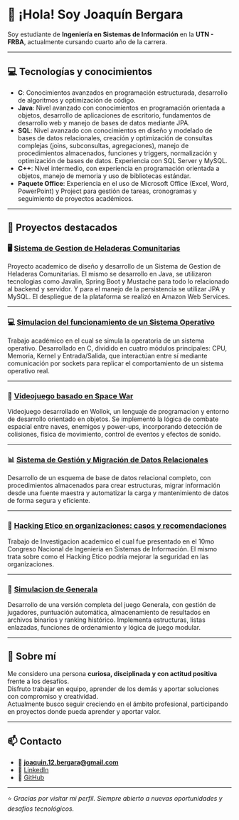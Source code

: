 # 👋 ¡Hola! Soy Joaquín Bergara

Soy estudiante de **Ingeniería en Sistemas de Información** en la **UTN - FRBA**, actualmente cursando cuarto año de la carrera.  

---

## 💻 Tecnologías y conocimientos

- **C**: Conocimientos avanzados en programación estructurada, desarrollo de algoritmos y optimización de código.
- **Java**: Nivel avanzado con conocimientos en programación orientada a objetos, desarrollo de aplicaciones de escritorio, fundamentos de desarrollo web y manejo de bases de datos mediante JPA.
- **SQL**: Nivel avanzado con conocimientos en diseño y modelado de bases de datos relacionales, creación y optimización de consultas complejas (joins, subconsultas, agregaciones), manejo de procedimientos almacenados, funciones y triggers, normalización y optimización de bases de datos. Experiencia con SQL Server y MySQL.
- **C++**: Nivel intermedio, con experiencia en programación orientada a objetos, manejo de memoria y uso de bibliotecas estándar.
- **Paquete Office**: Experiencia en el uso de Microsoft Office (Excel, Word, PowerPoint) y Project para gestión de tareas, cronogramas y seguimiento de proyectos académicos.

---

## 🚀 Proyectos destacados

### 🖥  [Sistema de Gestion de Heladeras Comunitarias](https://github.com/JuanMarcosCorbalan/TpIntegradorDdS-K3002-G6)
Proyecto academico de diseño y desarrollo de un Sistema de Gestion de Heladeras Comunitarias. El mismo se desarrollo en Java, se utilizaron tecnologias como Javalin, Spring Boot y Mustache para todo lo relacionado al backend y servidor. Y para el manejo de la persistencia se utilizar JPA y MySQL. El despliegue de la plataforma se realizó en Amazon Web Services.

---

### 💻 [Simulacion del funcionamiento de un Sistema Operativo](https://github.com/rood8592/tp-ssoo-1c2024)
Trabajo académico en el cual se simula la operatoria de un sistema operativo.
Desarrollado en C, dividido en cuatro módulos principales: CPU, Memoria, Kernel y Entrada/Salida, que interactúan entre sí mediante comunicación por sockets para replicar el comportamiento de un sistema operativo real.

---

### 👾 [Videojuego basado en Space War](https://github.com/pdepjm/2023-o-tpi-game-hobbits/tree/master)
Videojuego desarrollado en Wollok, un lenguaje de programacion y entorno de desarrollo orientado en objetos. Se implementó la lógica de combate espacial entre naves, enemigos y power-ups, incorporando detección de colisiones, física de movimiento, control de eventos y efectos de sonido.

---

### 📊 [Sistema de Gestión y Migración de Datos Relacionales](https://github.com/LucianoZunino/tp-ggd)
Desarrollo de un esquema de base de datos relacional completo, con procedimientos almacenados para crear estructuras, migrar información desde una fuente maestra y automatizar la carga y mantenimiento de datos de forma segura y eficiente.

---

### 🔬 [Hacking Etico en organizaciones: casos y recomendaciones](https://drive.google.com/drive/folders/1RfdJWqMhRVcxt1MDHSDC0doECOSyfMBK?usp=sharing)
Trabajo de Investigacion academico el cual fue presentado en el 10mo Congreso Nacional de Ingenieria en Sistemas de Información. El mismo trata sobre como el Hacking Etico podria mejorar la seguridad en las organizaciones.

---

### 🎲 [Simulacion de Generala](https://github.com/JoaquinBergara/AYED-Generala-2022)
Desarrollo de una versión completa del juego Generala, con gestión de jugadores, puntuación automática, almacenamiento de resultados en archivos binarios y ranking histórico. Implementa estructuras, listas enlazadas, funciones de ordenamiento y lógica de juego modular.

---

## 🌱 Sobre mí

Me considero una persona **curiosa, disciplinada y con actitud positiva** frente a los desafíos.  
Disfruto trabajar en equipo, aprender de los demás y aportar soluciones con compromiso y creatividad.  
Actualmente busco seguir creciendo en el ámbito profesional, participando en proyectos donde pueda aprender y aportar valor.

---

## 📫 Contacto

- 📧 **joaquin.12.bergara@gmail.com**  
- 💼 [LinkedIn](https://www.linkedin.com/in/joaquin-bergara-70b42a24a/)  
- 🧠 [GitHub](https://github.com/JoaquinBergara)

---

⭐ *Gracias por visitar mi perfil. Siempre abierto a nuevas oportunidades y desafíos tecnológicos.*

